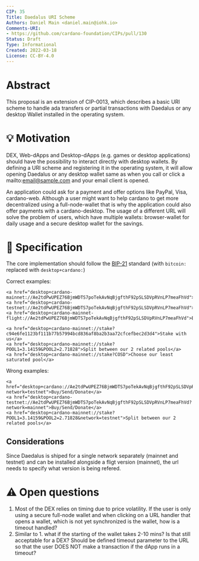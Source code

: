```yaml
---
CIP: 35
Title: Daedalus URI Scheme
Authors: Daniel Main <daniel.main@iohk.io>
Comments-URI:
- https://github.com/cardano-foundation/CIPs/pull/130
Status: Draft
Type: Informational
Created: 2022-03-18
License: CC-BY-4.0
---
```


# Abstract

This proposal is an extension of CIP-0013, which describes a basic URI scheme to handle ada transfers or partial transactions with Daedalus or any desktop Wallet installed in the operating system.

# 💡 Motivation

DEX, Web-dApps and Desktop-dApps (e.g. games or desktop applications) should have the possibility to interact directly with desktop wallets. By defining a URI scheme and registering it in the operating system, it will allow opening Daedalus or any desktop wallet same as when you call or click a mailto:email@sample.com and your email client is opened.

An application could ask for a payment and offer options like PayPal, Visa, cardano-web. Although a user might want to help cardano to get more decentralized using a full-node-wallet that is why the application could also offer payments with a cardano-desktop.
The usage of a different URL will solve the problem of users, which have multiple wallets: browser-wallet for daily usage and a secure desktop wallet for the savings.

# 📖 Specification

The core implementation should follow the [BIP-21](https://github.com/bitcoin/bips/blob/master/bip-0021.mediawiki) standard (with `bitcoin:` replaced with `desktop+cardano:`)

Correct examples:
```
<a href="desktop+cardano-mainnet://Ae2tdPwUPEZ76BjmWDTS7poTekAvNqBjgfthF92pSLSDVpRVnLP7meaFhVd">Buy/Send/Donate</a>
<a href="desktop+cardano-testnet://Ae2tdPwUPEZ76BjmWDTS7poTekAvNqBjgfthF92pSLSDVpRVnLP7meaFhVd">Buy/Send/Donate</a>
<a href="desktop+cardano-mainnet-flight://Ae2tdPwUPEZ76BjmWDTS7poTekAvNqBjgfthF92pSLSDVpRVnLP7meaFhVd">Buy/Send/Donate</a>

<a href="desktop+cardano-mainnet://stake?c94e6fe1123bf111b77b57994bcd836af8ba2b3aa72cfcefbec2d3d4">Stake with us</a>
<a href="desktop+cardano-mainnet://stake?POOL1=3.14159&POOL2=2.71828">Split between our 2 related pools</a>
<a href="desktop+cardano-mainnet://stake?COSD">Choose our least saturated pool</a>
```

Wrong examples:
```
<a href="desktop+cardano://Ae2tdPwUPEZ76BjmWDTS7poTekAvNqBjgfthF92pSLSDVpRVnLP7meaFhVd?network=testnet">Buy/Send/Donate</a>
<a href="desktop+cardano-testnet://Ae2tdPwUPEZ76BjmWDTS7poTekAvNqBjgfthF92pSLSDVpRVnLP7meaFhVd?network=mainnet">Buy/Send/Donate</a>
<a href="desktop+cardano-mainnet://stake?POOL1=3.14159&POOL2=2.71828&network=testnet">Split between our 2 related pools</a>
```

## Considerations

Since Daedalus is shiped for a single network separately (mainnet and testnet) and can be installed alongside a fligt version (mainnet), the url needs to specify what version is being refered.

# ⚠️ Open questions
1. Most of the DEX relies on timing due to price volatility. If the user is only using a secure full-node wallet and when clicking on a URL handler that opens a wallet, which is not yet synchronized is the wallet, how is a timeout handled?
2. Similar to 1. what if the starting of the wallet takes 2-10 mins? Is that still acceptable for a DEX? Should be defined timeout parameter to the URL so that the user DOES NOT make a transaction if the dApp runs in a timeout?